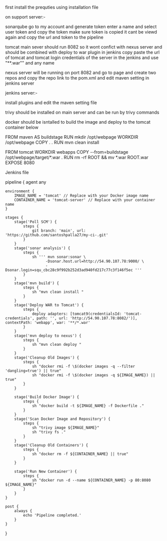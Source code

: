 first install the prequties using installation file 

on support server:-

sonarqube go to my account and generate token enter a name and select user token and copy the token make sure token is copied it cant be viewd again and copy the url and token to the pipeline

tomcat main sever should run 8082 so it wont confict with nexus server and should be combined with deploy to war plugin in jenkins copy paste the url of tomcat and tomcat login credentials of the server in the jenkins and use "**.war"" and any name 

nexus server will be running on port 8082 and go to page and create two repos and copy the repo link to the pom.xml and edit maven setting in jenkins server 

jenkins server:- 

install plugins and edit the maven setting file

trivy should be installed on main server and can be run by trivy commands 

docker should be isntalled to build the image and deploy to the tomcat container below 

FROM maven AS buildstage
RUN mkdir /opt/webpage
WORKDIR /opt/webpage
COPY . .
RUN mvn clean install 

FROM tomcat
WORKDIR webapps
COPY --from=buildstage /opt/webpage/target/*.war .
RUN rm -rf ROOT && mv *.war ROOT.war
EXPOSE 8080



Jenkins file 


pipeline {
    agent any

    environment {
        IMAGE_NAME = 'tomcat' // Replace with your Docker image name
        CONTAINER_NAME = 'tomcat-server' // Replace with your container name
    }

    stages {
        stage('Poll SCM') {
            steps {
                git branch: 'main', url: 'https://github.com/santoshpalla27/my-ci-.git'
            }
        }
        stage('sonar analysis') {
            steps {
                sh ''' mvn sonar:sonar \
                      -Dsonar.host.url=http://54.90.107.78:9000/ \
                      -Dsonar.login=squ_cbc28c9f992b252d3ad940fd217c77c3f146f5ec '''
            }
        }
        stage('mvn build') {
            steps {
                sh "mvn clean install "
            }
        }
        stage('Deploy WAR to Tomcat') {
            steps {
                deploy adapters: [tomcat9(credentialsId: 'tomcat-credentials', path: '', url: 'http://54.90.107.78:8082/')], contextPath: 'webapp', war: '**/*.war'
            }
        }
        stage('mvn deploy to nexus') {
            steps {
                sh "mvn clean deploy "
            }
        }
        stage('Cleanup Old Images') {
            steps {
                sh "docker rmi -f \$(docker images -q --filter 'dangling=true') || true"
                sh "docker rmi -f \$(docker images -q ${IMAGE_NAME}) || true"
            }
        }

        stage('Build Docker Image') {
            steps {
                sh "docker build -t ${IMAGE_NAME} -f Dockerfile ."
            }
        }
        stage('Scan Docker Image and Repository') {
            steps {
                sh "trivy image ${IMAGE_NAME}"
                sh "trivy fs ."
            }
        }
        stage('Cleanup Old Containers') {
            steps {
                sh "docker rm -f ${CONTAINER_NAME} || true"
            }
        }

        stage('Run New Container') {
            steps {
                sh "docker run -d --name ${CONTAINER_NAME} -p 80:8080 ${IMAGE_NAME}"
            }
        }
    }

    post {
        always {
            echo 'Pipeline completed.'
        }
    }
}


